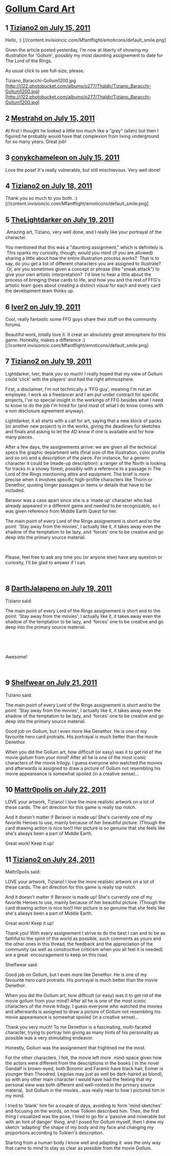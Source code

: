 # [Gollum Card Art](https://community.fantasyflightgames.com/topic/50005-gollum-card-art/)

## 1 [Tiziano2 on July 15, 2011](https://community.fantasyflightgames.com/topic/50005-gollum-card-art/?do=findComment&comment=500249)

Hello, :) [//content.invisioncic.com/Mfantflight/emoticons/default_smile.png]

Given the article posted yesterday, I'm now at liberty of showing my illustration for 'Gollum', possibly my most daunting assignement to date for The Lord of the Rings.

As usual click to see full-size, please.

Tiziano_Baracchi-Gollum1200.jpg [http://i122.photobucket.com/albums/o277/Thaldir/Tiziano_Baracchi-Gollum1200.jpg] [http://i122.photobucket.com/albums/o277/Thaldir/Tiziano_Baracchi-Gollum1200.jpg]

## 2 [Mestrahd on July 15, 2011](https://community.fantasyflightgames.com/topic/50005-gollum-card-art/?do=findComment&comment=500275)

At first I thought he looked a little too much like a "grey" (alien) but then I figured he probably would have that complexion from living underground for so many years. Great job!

## 3 [conykchameleon on July 15, 2011](https://community.fantasyflightgames.com/topic/50005-gollum-card-art/?do=findComment&comment=500284)

Love the pose! It's really vulnerable, but still mischievous. Very well done!

## 4 [Tiziano2 on July 18, 2011](https://community.fantasyflightgames.com/topic/50005-gollum-card-art/?do=findComment&comment=501229)

Thank you so much to you both. :) [//content.invisioncic.com/Mfantflight/emoticons/default_smile.png]

## 5 [TheLightdarker on July 19, 2011](https://community.fantasyflightgames.com/topic/50005-gollum-card-art/?do=findComment&comment=501394)

 Amazing art, Tiziano, very well done, and I really like your portrayal of the character.

You mentioned that this was a "daunting assignment," which is definitely is.  This sparks my curiosity, though; would you mind (if you are allowed) sharing a little about how the entire illustration process works?  That is to say, do you get a list of different characters you are assigned to illustrate?  Or, are you sometimes given a concept or phrase (like "sneak attack") to give your own artistic interpretation?  I'd love to hear a little about the process of bringing these cards to life, and how you and the rest of FFG's artistic team goes about creating a distinct visual for each and every card the development team thinks up.

## 6 [Iver2 on July 19, 2011](https://community.fantasyflightgames.com/topic/50005-gollum-card-art/?do=findComment&comment=501487)

Cool, really fantastic some FFG guys share their stuff on the community forums.


Beautiful work, totally love it. It creat an absolutely great atmosphere for this game. Honestly, makes a difference :) [//content.invisioncic.com/Mfantflight/emoticons/default_smile.png]

## 7 [Tiziano2 on July 19, 2011](https://community.fantasyflightgames.com/topic/50005-gollum-card-art/?do=findComment&comment=501526)

Lightdarker, Iver, thank you so much! I really hoped that my view of Gollum could 'click' with the players' and had the right athmosphere.

First, a disclaimer, I'm not technically a 'FFG guy', meaning I'm not an employee. I work as a freelancer and I am put under contract for specific projects, I've no special insight in the workings of FFG besides what I need to know to do the job I'm hired for (and most of what I do know comes with a non disclosure agreement anyway). 

Lightdarker, it all starts with a call for art, saying that a new block of packs (or another new project) is in the works, giving the deadlines for sketches and finals and asking to let the AD know if one is available and for how many pieces.

After a few days, the assignements arrive: we are given all the technical specs the graphic department sets (final size of the illustration, color profile and so on) and a description of the piece. For instance, for a generic character it could be (made-up description): a ranger of the North is looking for tracks in a snowy forest, possibly with a reference to a passage in The Lord of the Rings mentioning attire and equipment. The brief is more precise when it involves specific high-profile characters like Thorin or Denethor, quoting longer passages or items or details that have to be included.

Beravor was a case apart since she is a 'made up' character who had already appeared in a different game and needed to be recognizable, so I was given reference from Middle Earth Quest for her.

The main point of every Lord of the Rings assignement is short and to the point: 'Stay away from the movies', I actually like it, it takes away even the shadow of the temptation to be lazy, and 'forces' one to be creative and go deep into the primary source material.

 

Please, feel free to ask any time you (or anyone else) have any question or curiosity, I'll be glad to answer if I can.

 

## 8 [DarthJalapeno on July 19, 2011](https://community.fantasyflightgames.com/topic/50005-gollum-card-art/?do=findComment&comment=501771)

Tiziano said:

The main point of every Lord of the Rings assignement is short and to the point: 'Stay away from the movies', I actually like it, it takes away even the shadow of the temptation to be lazy, and 'forces' one to be creative and go deep into the primary source material.

 

 

Awesome!

 

## 9 [Shelfwear on July 21, 2011](https://community.fantasyflightgames.com/topic/50005-gollum-card-art/?do=findComment&comment=502532)

Tiziano said:

The main point of every Lord of the Rings assignement is short and to the point: 'Stay away from the movies', I actually like it, it takes away even the shadow of the temptation to be lazy, and 'forces' one to be creative and go deep into the primary source material.



Good job on Gollum, but I even more like Denethor. He is one of my favourite hero card protraits. His portrayal is much better than the movie Denethor.

When you did the Gollum art, how difficult (or easy) was it to get rid of the movie gollum from your mind? After all he is one of the most iconic characters of the movie trilogy. I guess everyone who watched the movies and afterwards is assigned to draw a picture of Gollum not resembling his movie appeareance is somewhat spoiled (in a creative sense)...

## 10 [Mattr0polis on July 22, 2011](https://community.fantasyflightgames.com/topic/50005-gollum-card-art/?do=findComment&comment=502922)

LOVE your artwork, Tiziano! I love the more realistic artwork on a lot of these cards. The art direction for this game is really top notch.

And it doesn't matter if Beravor is made up! She's currently one of my favorite Heroes to use, mainly because of her beautiful picture. (Though the card drawing action is nice too!) Her picture is so genuine that she feels like she's always been a part of Middle Earth.

Great work! Keep it up!

## 11 [Tiziano2 on July 24, 2011](https://community.fantasyflightgames.com/topic/50005-gollum-card-art/?do=findComment&comment=503584)

Mattr0polis said:

LOVE your artwork, Tiziano! I love the more realistic artwork on a lot of these cards. The art direction for this game is really top notch.

And it doesn't matter if Beravor is made up! She's currently one of my favorite Heroes to use, mainly because of her beautiful picture. (Though the card drawing action is nice too!) Her picture is so genuine that she feels like she's always been a part of Middle Earth.

Great work! Keep it up!



Thank you! With every assignement I strive to do the best I can and to be as faithful to the spirit of the world as possible, such comments as yours and the other ones in this thread, the feedback and the appreciation of the community (as well as constructive criticism when you all feel it is needed) are a great  encouragement to keep on this road.

Shelfwear said:

Good job on Gollum, but I even more like Denethor. He is one of my favourite hero card protraits. His portrayal is much better than the movie Denethor.

When you did the Gollum art, how difficult (or easy) was it to get rid of the movie gollum from your mind? After all he is one of the most iconic characters of the movie trilogy. I guess everyone who watched the movies and afterwards is assigned to draw a picture of Gollum not resembling his movie appeareance is somewhat spoiled (in a creative sense)...


Thank you very much! To me Denethor is a fascinating, multi-faceted character, trying to portray him giving as many hints of his personality as possible was a very stimulating endeavor.

Honestly, Gollum was the assignement that frightned me the most.

For the other characters, I felt, the movie left more  mind-space given how the actors were different from the descriptions in the books ( in the novel Gandalf is brown-eyed, both Boromir and Faramir have black hair, Eomer is younger than Theodred, Legolas may just as well be dark-haired as blond), so with any other main character I would have had the feeling that my personal view was both different and well-rooted in the primary source material,  but Gollum in the movies...was really near to how I pictured him in my mind.

I tried to 'blank' him for a couple of days, avoiding to form 'mind sketches' and focusing on the words, on how Tolkien described him. Then, the first thing I visualized was the pose, I tried to go for a 'passive and miserable but with an hint of danger' thing, and I posed for Gollum myself, then I drew my sketch 'adapting' the shape of my body and my face and changing my proportions according to Tolkien's description.

Starting from a human body I know well and adapting it  was the only way that came to mind to stay as clear as possible from the movie Gollum.

 

 

